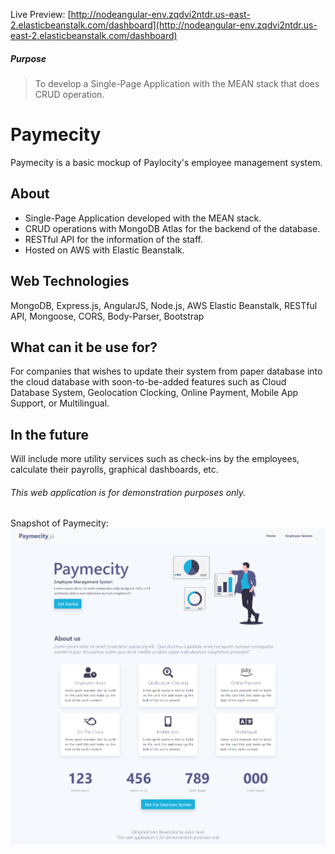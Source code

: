 Live Preview: [http://nodeangular-env.zqdvi2ntdr.us-east-2.elasticbeanstalk.com/dashboard](http://nodeangular-env.zqdvi2ntdr.us-east-2.elasticbeanstalk.com/dashboard)

##### Purpose

> To develop a Single-Page Application with the MEAN stack that does CRUD operation.

# Paymecity

Paymecity is a basic mockup of Paylocity's employee management system.

## About

-	Single-Page Application developed with the MEAN stack.
-	CRUD operations with MongoDB Atlas for the backend of the database.
- RESTful API for the information of the staff.
-	Hosted on AWS with Elastic Beanstalk.

## Web Technologies

MongoDB, Express.js, AngularJS, Node.js, AWS Elastic Beanstalk, RESTful API, Mongoose, CORS, Body-Parser, Bootstrap

## What can it be use for?
For companies that wishes to update their system from paper database into the cloud database with soon-to-be-added features such as Cloud Database System, Geolocation Clocking, Online Payment, Mobile App Support, or Multilingual.

## In the future
Will include more utility services such as check-ins by the employees, calculate their payrolls, graphical dashboards, etc.

###### This web application is for demonstration purposes only.

Snapshot of Paymecity:
![Paymecity](https://raw.githubusercontent.com/juliusacar/MEAN-Paymecity/master/paymecity.png)

